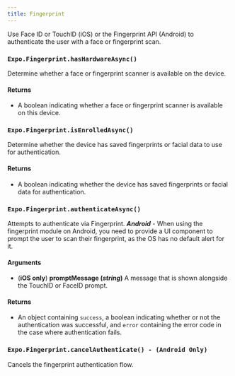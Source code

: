 ```yaml
---
title: Fingerprint
---
```


Use Face ID or TouchID (iOS) or the Fingerprint API (Android) to authenticate the user with a face or fingerprint scan.

### `Expo.Fingerprint.hasHardwareAsync()`

Determine whether a face or fingerprint scanner is available on the device.

#### Returns

- A boolean indicating whether a face or fingerprint scanner is available on this device.

### `Expo.Fingerprint.isEnrolledAsync()`

Determine whether the device has saved fingerprints or facial data to use for authentication.

#### Returns

- A boolean indicating whether the device has saved fingerprints or facial data for authentication.

### `Expo.Fingerprint.authenticateAsync()`

Attempts to authenticate via Fingerprint.
**_Android_** - When using the fingerprint module on Android, you need to provide a UI component to prompt the user to scan their fingerprint, as the OS has no default alert for it.

#### Arguments

- (**iOS only**) **promptMessage (_string_)** A message that is shown alongside the TouchID or FaceID prompt.

#### Returns

- An object containing `success`, a boolean indicating whether or not the authentication was successful, and `error` containing the error code in the case where authentication fails.

### `Expo.Fingerprint.cancelAuthenticate() - (Android Only)`

Cancels the fingerprint authentication flow.

